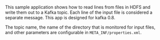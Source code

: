 This sample application shows how to read lines from files in HDFS and write
them out to a Kafka topic. Each line of the input file is considered a separate
message. This app is designed for kafka 0.8.

The topic name, the name of the directory that is monitored for input
files, and other parameters are configurable in `META_INF/properties.xml`.
